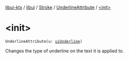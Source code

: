 [libui-ktx](../../../index.md) / [libui](../../index.md) / [Stroke](../index.md) / [UnderlineAttribute](index.md) / [&lt;init&gt;](./-init-.md)

# &lt;init&gt;

`UnderlineAttribute(u: `[`uiUnderline`](../../ui-underline.md)`)`

Changes the type of underline on the text it is applied to.

